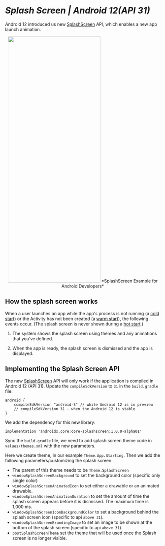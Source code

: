 # _Splash Screen | Android 12(API 31)_

Android 12 introduced us new [SplashScreen](https://developer.android.com/reference/android/window/SplashScreen) API, which enables a new app launch animation.

<p align="center">
  <img width="300" height="800" src="https://developer.android.com/about/versions/12/images/splash-screen-gmail-example.gif">
  *SplashScreen Example for Android Developers*
</p>

## How the splash screen works
When a user launches an app while the app's process is not running (a [cold start](https://developer.android.com/topic/performance/vitals/launch-time#cold)) or the Activity has not been created (a [warm start](https://developer.android.com/topic/performance/vitals/launch-time#warm)), the following events occur. (The splash screen is never shown during a [hot start](https://developer.android.com/topic/performance/vitals/launch-time#hot).)

1. The system shows the splash screen using themes and any animations that you've defined.

2. When the app is ready, the splash screen is dismissed and the app is displayed.

## Implementing the Splash Screen API
The new [SplashScreen](https://developer.android.com/reference/android/window/SplashScreen) API will only work if the application is compiled in Android 12 (API 31). Update the ``` compileSdkVersion ``` to ``` 31 ``` in the ``` build.gradle ``` file.

```
android {
    compileSdkVersion "android-S" // while Android 12 is in preview
    // compileSdkVersion 31 - when the Android 12 is stable
}
```
We add the dependency for this new library:
```
implementation 'androidx.core:core-splashscreen:1.0.0-alpha01'
```
Sync the ``` build.gradle ``` file, we need to add splash screen theme code in ``` values/themes.xml ``` with the new parameters.

Here we create theme, in our example ``` Theme.App.Starting ```. Then we add the following parameters/customizing the splash screen.

- The parent of this theme needs to be ``` Theme.SplashScreen ```
- ``` windowSplashScreenBackground ``` to set the background color (specific only single color)
- ``` windowSplashScreenAnimatedIcon ``` to set either a drawable or an animated drawable.
- ``` windowSplashScreenAnimationDuration ``` to set the amount of time the splash screen appears before it is dismissed. The maximum time is 1,000 ms.
- ``` windowSplashScreenIconBackgroundColor ``` to set a background behind the splash screen icon (specific to api ``` above 31 ```).
- ``` windowSplashScreenBrandingImage ``` to set an image to be shown at the bottom of the splash screen (specific to api ``` above 31 ```).
- ``` postSplashScreenTheme ``` set the theme that will be used once the Splash screen is no longer visible.

<script src="https://gist.github.com/patildnyaneshwar/f44573637e40d6d73638050deb641d5e"></script>
